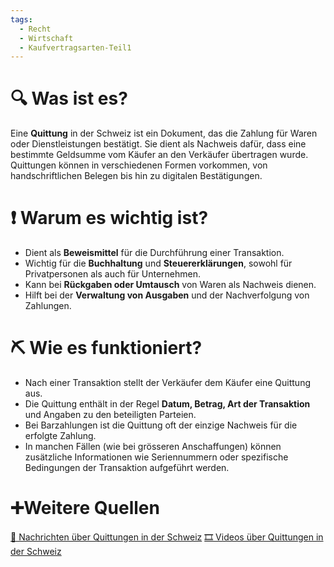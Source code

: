 ```yaml
---
tags:
  - Recht
  - Wirtschaft
  - Kaufvertragsarten-Teil1
---
```

# 🔍 Was ist es?
Eine **Quittung** in der Schweiz ist ein Dokument, das die Zahlung für Waren oder Dienstleistungen bestätigt. Sie dient als Nachweis dafür, dass eine bestimmte Geldsumme vom Käufer an den Verkäufer übertragen wurde. Quittungen können in verschiedenen Formen vorkommen, von handschriftlichen Belegen bis hin zu digitalen Bestätigungen.

# ❗ Warum es wichtig ist?
- Dient als **Beweismittel** für die Durchführung einer Transaktion.
- Wichtig für die **Buchhaltung** und **Steuererklärungen**, sowohl für Privatpersonen als auch für Unternehmen.
- Kann bei **Rückgaben oder Umtausch** von Waren als Nachweis dienen.
- Hilft bei der **Verwaltung von Ausgaben** und der Nachverfolgung von Zahlungen.

# ⛏ Wie es funktioniert?
- Nach einer Transaktion stellt der Verkäufer dem Käufer eine Quittung aus.
- Die Quittung enthält in der Regel **Datum, Betrag, Art der Transaktion** und Angaben zu den beteiligten Parteien.
- Bei Barzahlungen ist die Quittung oft der einzige Nachweis für die erfolgte Zahlung.
- In manchen Fällen (wie bei grösseren Anschaffungen) können zusätzliche Informationen wie Seriennummern oder spezifische Bedingungen der Transaktion aufgeführt werden.

# ➕Weitere Quellen
[📄 Nachrichten über Quittungen in der Schweiz](https://www.google.com/search?q=Quittung+Schweiz&tbm=nws)
[🎞 Videos über Quittungen in der Schweiz](https://www.google.com/search?q=Quittung+Schweiz&tbm=vid)